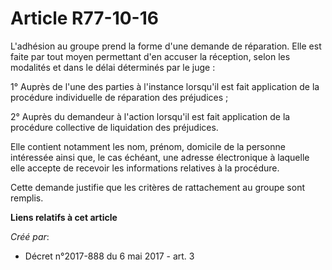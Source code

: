 # Article R77-10-16

L'adhésion au groupe prend la forme d'une demande de réparation. Elle est faite par tout moyen permettant d'en accuser la
réception, selon les modalités et dans le délai déterminés par le juge :

1° Auprès de l'une des parties à l'instance lorsqu'il est fait application de la procédure individuelle de réparation des
préjudices ;

2° Auprès du demandeur à l'action lorsqu'il est fait application de la procédure collective de liquidation des préjudices.

Elle contient notamment les nom, prénom, domicile de la personne intéressée ainsi que, le cas échéant, une adresse
électronique à laquelle elle accepte de recevoir les informations relatives à la procédure.

Cette demande justifie que les critères de rattachement au groupe sont remplis.

**Liens relatifs à cet article**

_Créé par_:

  - Décret n°2017-888 du 6 mai 2017 - art. 3
